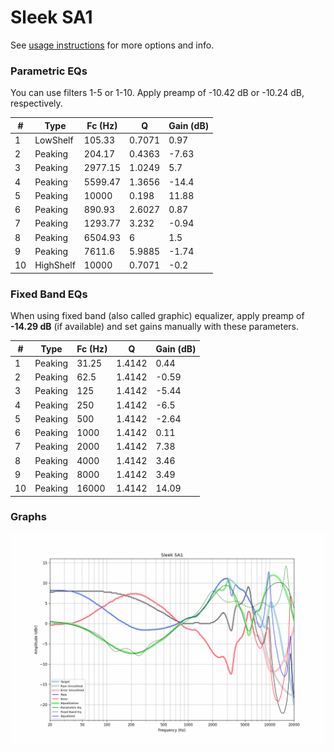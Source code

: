 # Sleek SA1
See [usage instructions](https://github.com/jaakkopasanen/AutoEq#usage) for more options and info.

### Parametric EQs
You can use filters 1-5 or 1-10. Apply preamp of -10.42 dB or -10.24 dB, respectively.

|   # | Type      |   Fc (Hz) |      Q |   Gain (dB) |
|-----|-----------|-----------|--------|-------------|
|   1 | LowShelf  |    105.33 | 0.7071 |        0.97 |
|   2 | Peaking   |    204.17 | 0.4363 |       -7.63 |
|   3 | Peaking   |   2977.15 | 1.0249 |        5.7  |
|   4 | Peaking   |   5599.47 | 1.3656 |      -14.4  |
|   5 | Peaking   |  10000    | 0.198  |       11.88 |
|   6 | Peaking   |    890.93 | 2.6027 |        0.87 |
|   7 | Peaking   |   1293.77 | 3.232  |       -0.94 |
|   8 | Peaking   |   6504.93 | 6      |        1.5  |
|   9 | Peaking   |   7611.6  | 5.9885 |       -1.74 |
|  10 | HighShelf |  10000    | 0.7071 |       -0.2  |

### Fixed Band EQs
When using fixed band (also called graphic) equalizer, apply preamp of **-14.29 dB** (if available) and set gains manually with these parameters.

|   # | Type    |   Fc (Hz) |      Q |   Gain (dB) |
|-----|---------|-----------|--------|-------------|
|   1 | Peaking |     31.25 | 1.4142 |        0.44 |
|   2 | Peaking |     62.5  | 1.4142 |       -0.59 |
|   3 | Peaking |    125    | 1.4142 |       -5.44 |
|   4 | Peaking |    250    | 1.4142 |       -6.5  |
|   5 | Peaking |    500    | 1.4142 |       -2.64 |
|   6 | Peaking |   1000    | 1.4142 |        0.11 |
|   7 | Peaking |   2000    | 1.4142 |        7.38 |
|   8 | Peaking |   4000    | 1.4142 |        3.46 |
|   9 | Peaking |   8000    | 1.4142 |        3.49 |
|  10 | Peaking |  16000    | 1.4142 |       14.09 |

### Graphs
![](./Sleek%20SA1.png)
